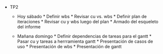 * TP2
  * Hoy sábado
        * Definir wbs
        * Revisar cu vs. wbs
        * Definir plan de iteraciones
        * Revisar cu y wbs luego del plan
        * Armado del esqueleto del informe

  * Mañana domingo
        * Definir dependencias de tareas para el gantt
        * Pasar cu y tareas a herrramienta gantt
        * Presentación de casos de uso
        * Presentación de wbs
        * Presentación de gantt

